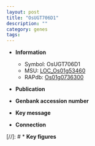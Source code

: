 ```yaml
---
layout: post
title: "OsUGT706D1"
description: ""
category: genes
tags: 
---
```


* **Information**  
    + Symbol: OsUGT706D1  
    + MSU: [LOC_Os01g53460](http://rice.uga.edu/cgi-bin/ORF_infopage.cgi?orf=LOC_Os01g53460)  
    + RAPdb: [Os01g0736300](http://rapdb.dna.affrc.go.jp/viewer/gbrowse_details/irgsp1?name=Os01g0736300)  

* **Publication**  

* **Genbank accession number**  

* **Key message**  

* **Connection**  

[//]: # * **Key figures**  


